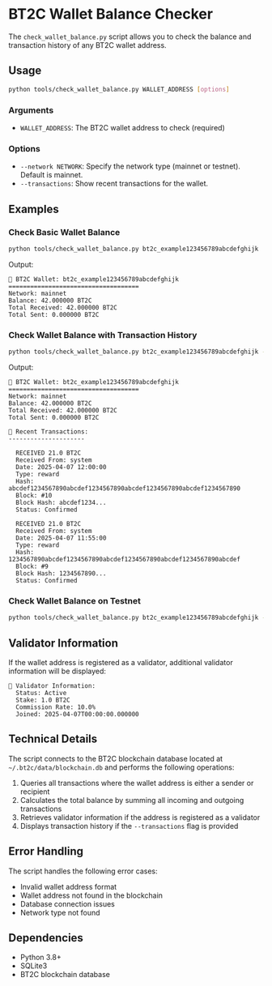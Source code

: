 # BT2C Wallet Balance Checker

The `check_wallet_balance.py` script allows you to check the balance and transaction history of any BT2C wallet address.

## Usage

```bash
python tools/check_wallet_balance.py WALLET_ADDRESS [options]
```

### Arguments

- `WALLET_ADDRESS`: The BT2C wallet address to check (required)

### Options

- `--network NETWORK`: Specify the network type (mainnet or testnet). Default is mainnet.
- `--transactions`: Show recent transactions for the wallet.

## Examples

### Check Basic Wallet Balance

```bash
python tools/check_wallet_balance.py bt2c_example123456789abcdefghijk
```

Output:
```
💼 BT2C Wallet: bt2c_example123456789abcdefghijk
====================================
Network: mainnet
Balance: 42.000000 BT2C
Total Received: 42.000000 BT2C
Total Sent: 0.000000 BT2C
```

### Check Wallet Balance with Transaction History

```bash
python tools/check_wallet_balance.py bt2c_example123456789abcdefghijk --transactions
```

Output:
```
💼 BT2C Wallet: bt2c_example123456789abcdefghijk
====================================
Network: mainnet
Balance: 42.000000 BT2C
Total Received: 42.000000 BT2C
Total Sent: 0.000000 BT2C

📝 Recent Transactions:
---------------------

  RECEIVED 21.0 BT2C
  Received From: system
  Date: 2025-04-07 12:00:00
  Type: reward
  Hash: abcdef1234567890abcdef1234567890abcdef1234567890abcdef1234567890
  Block: #10
  Block Hash: abcdef1234...
  Status: Confirmed

  RECEIVED 21.0 BT2C
  Received From: system
  Date: 2025-04-07 11:55:00
  Type: reward
  Hash: 1234567890abcdef1234567890abcdef1234567890abcdef1234567890abcdef
  Block: #9
  Block Hash: 1234567890...
  Status: Confirmed
```

### Check Wallet Balance on Testnet

```bash
python tools/check_wallet_balance.py bt2c_example123456789abcdefghijk --network testnet
```

## Validator Information

If the wallet address is registered as a validator, additional validator information will be displayed:

```
🔐 Validator Information:
  Status: Active
  Stake: 1.0 BT2C
  Commission Rate: 10.0%
  Joined: 2025-04-07T00:00:00.000000
```

## Technical Details

The script connects to the BT2C blockchain database located at `~/.bt2c/data/blockchain.db` and performs the following operations:

1. Queries all transactions where the wallet address is either a sender or recipient
2. Calculates the total balance by summing all incoming and outgoing transactions
3. Retrieves validator information if the address is registered as a validator
4. Displays transaction history if the `--transactions` flag is provided

## Error Handling

The script handles the following error cases:

- Invalid wallet address format
- Wallet address not found in the blockchain
- Database connection issues
- Network type not found

## Dependencies

- Python 3.8+
- SQLite3
- BT2C blockchain database
